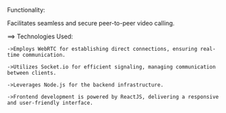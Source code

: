 Functionality:

Facilitates seamless and secure peer-to-peer video calling.


==> Technologies Used:

    ->Employs WebRTC for establishing direct connections, ensuring real-time communication.
    
    ->Utilizes Socket.io for efficient signaling, managing communication between clients.
    
    ->Leverages Node.js for the backend infrastructure.
    
    ->Frontend development is powered by ReactJS, delivering a responsive and user-friendly interface.
